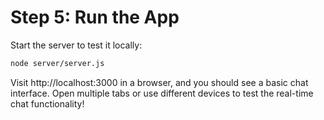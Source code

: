 # Step 5: Run the App
Start the server to test it locally:

```bash
node server/server.js
```

Visit http://localhost:3000 in a browser, and you should see a basic chat interface. Open multiple tabs or use different devices to test the real-time chat functionality!